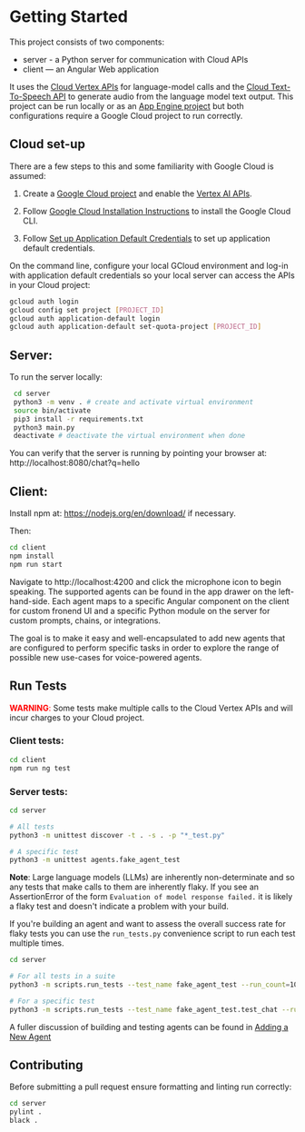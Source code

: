 # Getting Started
This project consists of two components:

* server - a Python server for communication with Cloud APIs
* client — an Angular Web application

It uses the [Cloud Vertex APIs](https://cloud.google.com/vertex-ai) for language-model calls and the [Cloud Text-To-Speech API](https://cloud.google.com/text-to-speech) to generate audio from the language model text output. This project can be run locally or as an [App Engine project](https://cloud.google.com/appengine/) but both configurations require a Google Cloud project to run correctly.

## Cloud set-up
There are a few steps to this and some familiarity with Google Cloud is assumed:

1. Create a [Google Cloud project](https://cloud.google.com/cloud-console) and enable the [Vertex AI APIs](https://cloud.google.com/vertex-ai/generative-ai/docs/start/quickstarts/quickstart-multimodal). 

2. Follow [Google Cloud Installation Instructions](https://cloud.google.com/sdk/docs/install) to install the Google Cloud CLI.

3. Follow [Set up Application Default Credentials](https://cloud.google.com/docs/authentication/provide-credentials-adc) to set up application default credentials.

On the command line, configure your local GCloud environment and log-in with application default credentials so your local server can access the APIs in your Cloud project:

```sh
gcloud auth login
gcloud config set project [PROJECT_ID]
gcloud auth application-default login
gcloud auth application-default set-quota-project [PROJECT_ID]
```

## Server:
To run the server locally:

```sh
 cd server
 python3 -m venv . # create and activate virtual environment
 source bin/activate
 pip3 install -r requirements.txt
 python3 main.py
 deactivate # deactivate the virtual environment when done
```

You can verify that the server is running by pointing your browser at:
http://localhost:8080/chat?q=hello

## Client:
Install npm at: https://nodejs.org/en/download/ if necessary.

Then:
```sh
cd client
npm install
npm run start
```

Navigate to http://localhost:4200 and click the microphone icon to begin speaking. The supported agents can be found in the app drawer on the left-hand-side. Each agent maps to a specific Angular component on the client for custom fronend UI and a specific Python module on the server for custom prompts, chains, or integrations.

The goal is to make it easy and well-encapsulated to add new agents that are configured to perform specific tasks in order to explore the range of possible new use-cases for voice-powered agents.

## Run Tests
<span style="color:red">**WARNING**:</span> Some tests make multiple calls to the Cloud Vertex APIs and will incur charges to your Cloud project.

### Client tests:
```sh
cd client
npm run ng test
```

### Server tests:
```sh
cd server

# All tests
python3 -m unittest discover -t . -s . -p "*_test.py"

# A specific test
python3 -m unittest agents.fake_agent_test
```

**Note**: Large language models (LLMs) are inherently non-determinate and so any tests that make calls to them are inherently flaky. If you see an AssertionError of
the form ```Evaluation of model response failed.``` it is likely a flaky test and doesn't indicate a problem with your build.

If you're building an agent and want to assess the overall success rate for flaky tests
you can use the ```run_tests.py``` convenience script to run each test multiple times.
```sh
cd server

# For all tests in a suite
python3 -m scripts.run_tests --test_name fake_agent_test --run_count=10

# For a specific test
python3 -m scripts.run_tests --test_name fake_agent_test.test_chat --run_count=10
```

A fuller discussion of building and testing agents can be found in [Adding a New Agent](./adding-a-new-agent.md)

## Contributing

Before submitting a pull request ensure formatting and linting run correctly:

```sh
cd server
pylint .
black .
```

